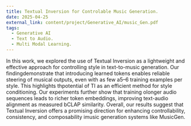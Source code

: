 ```yaml
---
title: Textual Inversion for Controlable Music Generation.
date: 2025-04-25
external_link: content/project/Generative_AI/music_Gen.pdf
tags:
  - Generative AI
  - Text to Audio.
  - Multi Modal Learning.
---
```


In this work, we explored the use of Textual Inversion as a lightweight and effective approach for controlling style in text-to-music generation. Our findingdemonstrate that introducing learned tokens enables reliable steering of musical outputs, even with as few a5–6 training examples per style. This highlights thpotential of TI as an efficient method for style conditioning. Our experiments further show that training olonger audio sequences leads to richer token embeddings, improving text-audio alignment as measured bCLAP similarity. Overall, our results suggest that Textual Inversion offers a promising direction for enhancing controllability, consistency, and composability imusic generation systems like MusicGen.